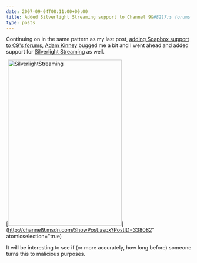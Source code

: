 ```yaml
---
date: 2007-09-04T08:11:00+00:00
title: Added Silverlight Streaming support to Channel 9&#8217;s forums
type: posts
---
```

Continuing on in the same pattern as my last post, [adding Soapbox support to C9's forums](http://www.duncanmackenzie.net/blog/added-support-for-soapbox-videos-on-channel-9/), [Adam Kinney](http://www.adamkinney.com) bugged me a bit and I went ahead and added support for [Silverlight Streaming](http://blogs.msdn.com/cheller/archive/2007/07/30/silverlight-streaming-new-iframe-based-invocation-mechanism.aspx) as well.

[<img style="border-right: 0px; border-top: 0px; border-left: 0px; border-bottom: 0px" height="451" alt="SilverlightStreaming" src="http://www.duncanmackenzie.net/images/1008eb9e-08e5-47f9-b5ac-4cca2853c0a3.png" width="309" border="0" />](http://channel9.msdn.com/ShowPost.aspx?PostID=338082" atomicselection="true)

It will be interesting to see if (or more accurately, how long before) someone turns this to malicious purposes.
